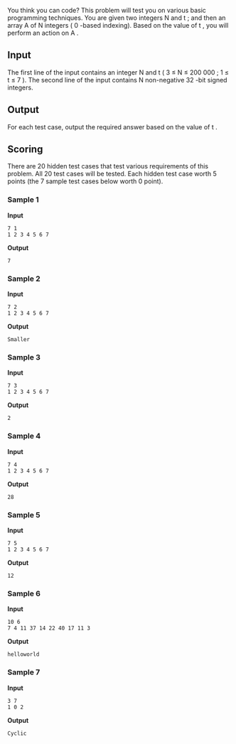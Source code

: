 You think you can code? This problem will test you on various basic programming
techniques. You are given two integers N and t ; and then an array A of N integers ( 0 -based indexing). Based on the value of t ,
you will perform an action on A .

## Input
The first line of the input contains an integer N and t ( 3
≤ N ≤ 200 000 ; 1
≤ t ≤ 7 ). The second line of the input contains N non-negative 32 -bit signed integers.

## Output
For each test case, output the required answer based on the
value of t .

## Scoring
There are 20 hidden
test cases that test various requirements of this problem. All 20 test cases will
be tested. Each hidden test case worth 5 points (the 7 sample test cases below worth 0 point).

### Sample 1
**Input**
```text
7 1
1 2 3 4 5 6 7
```
**Output**
```text
7
```

### Sample 2
**Input**
```text
7 2
1 2 3 4 5 6 7
```
**Output**
```text
Smaller
```

### Sample 3
**Input**
```text
7 3
1 2 3 4 5 6 7
```
**Output**
```text
2
```

### Sample 4
**Input**
```text
7 4
1 2 3 4 5 6 7
```
**Output**
```text
28
```

### Sample 5
**Input**
```text
7 5
1 2 3 4 5 6 7
```
**Output**
```text
12
```

### Sample 6
**Input**
```text
10 6
7 4 11 37 14 22 40 17 11 3
```
**Output**
```text
helloworld
```

### Sample 7
**Input**
```text
3 7
1 0 2
```
**Output**
```text
Cyclic
```

